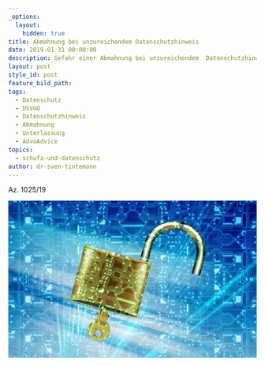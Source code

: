 ```yaml
---
_options:
  layout:
    hidden: true
title: Abmahnung bei unzureichendem Datenschutzhinweis
date: 2019-01-31 00:00:00
description: Gefahr einer Abmahnung bei unzureichendem  Datenschutzhinweis
layout: post
style_id: post
feature_bild_path:
tags:
  - Datenschutz
  - DSVGO
  - Datenschutzhinweis
  - Abmahnung
  - Unterlassung
  - AdvoAdvice
topics:
  - schufa-und-datenschutz
author: dr-sven-tintemann
---
```


Az. 1025/19

![](/uploads/security-2168234-640.jpg)